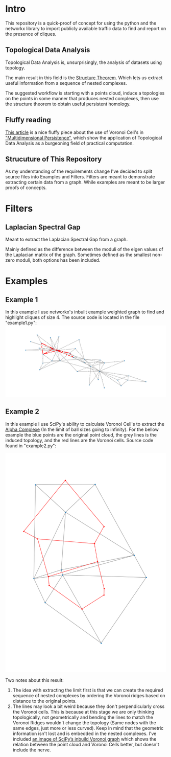 # Intro
This repository is a quick-proof of concept for using the python and the networkx library to import publicly available traffic data to find and report on the presence of cliques.

## Topological Data Analysis
Topological Data Analysis is, unsurprisingly, the analysis of datasets using topology.

The main result in this field is the [Structure Theorem](https://en.wikipedia.org/wiki/Topological_data_analysis#Structure_theorem).
Which lets us extract useful information from a sequence of nested complexes.

The suggested workflow is starting with a points cloud,
induce a topologies on the points in some manner that produces nested complexes,
then use the structure theorem to obtain useful persistent homology.
 
 ## Fluffy reading
 [This article](https://www.quantamagazine.org/geometry-reveals-how-the-world-is-assembled-from-cubes-20201119/) is a nice fluffy piece about the use of Voronoi Cell's in ["Multidimensional Persistence"](https://en.wikipedia.org/wiki/Topological_data_analysis#Multidimensional_persistence), which show the application of Topological Data Analysis as a burgeoning field of practical computation.

## Strucuture of This Repository
As my understanding of the requirements change I've decided to split source files into Examples and Filters.
Filters are meant to demonstrate extracting certain data from a graph.
While examples are meant to be larger proofs of concepts.

# Filters
## Laplacian Spectral Gap
Meant to extract the Laplacian Spectral Gap from a graph.

Mainly defined as the difference between the moduli of the eigen values of the Laplacian matrix of the graph.
Sometimes defined as the smallest non-zero moduli, both options has been included.

# Examples
## Example 1
In this example I use networkx's inbuilt example weighted graph to find and highlight cliques of size 4.
The source code is located in the file "example1.py":
![A graph with cliques of size 4 highlighted](output1.png)

## Example 2
In this example I use SciPy's ability to calculate Voronoi Cell's to extract the [Alpha Complexe](https://courses.cs.duke.edu/fall06/cps296.1/Lectures/sec-III-4.pdf) (In the limit of ball sizes going to infinity).
For the bellow example the blue points are the original point cloud,
the grey lines is the induced topology,
and the red lines are the Voronoi cells.
Source code found in "example2.py":

![Alpha Complex](output2_2.png)

Two notes about this result:
1. The idea with extracting the limit first is that we can create the required sequence of nested complexes by ordering the Voronoi ridges based on distance to the original points.
2. The lines may look a bit weird because they don't perpendicularly cross the Voronoi cells. This is because at this stage we are only thinking topologically, not geometrically and bending the lines to match the Voronoi Ridges wouldn't change the topology (Same nodes with the same edges, just more or less curved). Keep in mind that the geometric information isn't lost and is embedded in the nested complexes. I've included [an image of SciPy’s inbuild Voronoi graph](output2_1.png) which shows the relation between the point cloud and Voronoi Cells better, but doesn't include the nerve.

